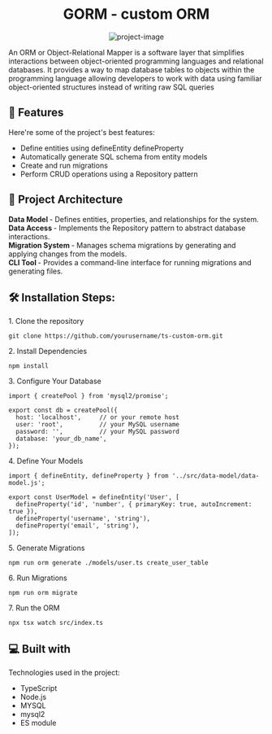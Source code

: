 <h1 align="center" id="title">GORM - custom ORM </h1>

<p align="center"><img src="https://miro.medium.com/v2/resize:fit:414/format:webp/1*wSBJOgnE198q6iQoG9lbaA.jpeg" alt="project-image"></p>

<p id="description">An ORM or Object-Relational Mapper is a software layer that simplifies interactions between object-oriented programming languages and relational databases. It provides a way to map database tables to objects within the programming language allowing developers to work with data using familiar object-oriented structures instead of writing raw SQL queries</p>

  
  
<h2>🧐 Features</h2>

Here're some of the project's best features:

*   Define entities using defineEntity defineProperty
*   Automatically generate SQL schema from entity models
*   Create and run migrations
*   Perform CRUD operations using a Repository pattern

<h2>📁 Project Architecture </h2>
 
<b>Data Model </b> - 	Defines entities, properties, and relationships for the system. </br>
<b>Data Access </b>-	Implements the Repository pattern to abstract database interactions.</br>
<b>Migration System </b>- Manages schema migrations by generating and applying changes from the models.</br>
<b>CLI Tool </b> - Provides a command-line interface for running migrations and generating files.


<h2>🛠️ Installation Steps:</h2>

<p>1. Clone the repository</p>

```
git clone https://github.com/yourusername/ts-custom-orm.git
```

<p>2. Install Dependencies</p>

```
npm install
```

<p>3. Configure Your Database</p>

```
import { createPool } from 'mysql2/promise';

export const db = createPool({
  host: 'localhost',     // or your remote host
  user: 'root',          // your MySQL username
  password: '',          // your MySQL password
  database: 'your_db_name',
});

```

<p>4. Define Your Models</p>

```
import { defineEntity, defineProperty } from '../src/data-model/data-model.js';

export const UserModel = defineEntity('User', [
  defineProperty('id', 'number', { primaryKey: true, autoIncrement: true }),
  defineProperty('username', 'string'),
  defineProperty('email', 'string'),
]);

```

<p>5. Generate Migrations</p>

```
npm run orm generate ./models/user.ts create_user_table
```

<p>6. Run Migrations</p>

```
npm run orm migrate
```

<p>7. Run the ORM</p>

```
npx tsx watch src/index.ts
```

  
  
<h2>💻 Built with</h2>

Technologies used in the project:

*   TypeScript
*   Node.js
*   MYSQL
*   mysql2
*   ES module

